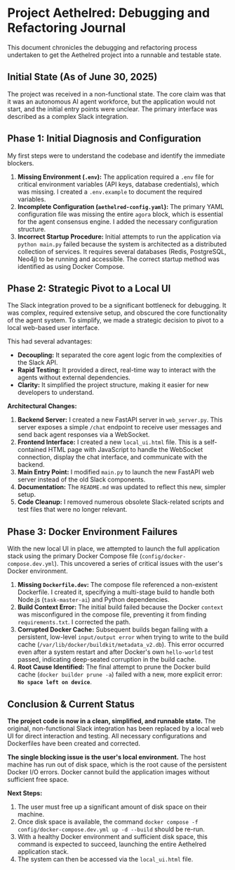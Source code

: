 # Project Aethelred: Debugging and Refactoring Journal

This document chronicles the debugging and refactoring process undertaken to get the Aethelred project into a runnable and testable state.

## Initial State (As of June 30, 2025)

The project was received in a non-functional state. The core claim was that it was an autonomous AI agent workforce, but the application would not start, and the initial entry points were unclear. The primary interface was described as a complex Slack integration.

## Phase 1: Initial Diagnosis and Configuration

My first steps were to understand the codebase and identify the immediate blockers.

1.  **Missing Environment (`.env`):** The application required a `.env` file for critical environment variables (API keys, database credentials), which was missing. I created a `.env.example` to document the required variables.
2.  **Incomplete Configuration (`aethelred-config.yaml`):** The primary YAML configuration file was missing the entire `agora` block, which is essential for the agent consensus engine. I added the necessary configuration structure.
3.  **Incorrect Startup Procedure:** Initial attempts to run the application via `python main.py` failed because the system is architected as a distributed collection of services. It requires several databases (Redis, PostgreSQL, Neo4j) to be running and accessible. The correct startup method was identified as using Docker Compose.

## Phase 2: Strategic Pivot to a Local UI

The Slack integration proved to be a significant bottleneck for debugging. It was complex, required extensive setup, and obscured the core functionality of the agent system. To simplify, we made a strategic decision to pivot to a local web-based user interface.

This had several advantages:
*   **Decoupling:** It separated the core agent logic from the complexities of the Slack API.
*   **Rapid Testing:** It provided a direct, real-time way to interact with the agents without external dependencies.
*   **Clarity:** It simplified the project structure, making it easier for new developers to understand.

**Architectural Changes:**

1.  **Backend Server:** I created a new FastAPI server in `web_server.py`. This server exposes a simple `/chat` endpoint to receive user messages and send back agent responses via a WebSocket.
2.  **Frontend Interface:** I created a new `local_ui.html` file. This is a self-contained HTML page with JavaScript to handle the WebSocket connection, display the chat interface, and communicate with the backend.
3.  **Main Entry Point:** I modified `main.py` to launch the new FastAPI web server instead of the old Slack components.
4.  **Documentation:** The `README.md` was updated to reflect this new, simpler setup.
5.  **Code Cleanup:** I removed numerous obsolete Slack-related scripts and test files that were no longer relevant.

## Phase 3: Docker Environment Failures

With the new local UI in place, we attempted to launch the full application stack using the primary Docker Compose file (`config/docker-compose.dev.yml`). This uncovered a series of critical issues with the user's Docker environment.

1.  **Missing `Dockerfile.dev`:** The compose file referenced a non-existent Dockerfile. I created it, specifying a multi-stage build to handle both Node.js (`task-master-ai`) and Python dependencies.
2.  **Build Context Error:** The initial build failed because the Docker `context` was misconfigured in the compose file, preventing it from finding `requirements.txt`. I corrected the path.
3.  **Corrupted Docker Cache:** Subsequent builds began failing with a persistent, low-level `input/output error` when trying to write to the build cache (`/var/lib/docker/buildkit/metadata_v2.db`). This error occurred even after a system restart and after Docker's own `hello-world` test passed, indicating deep-seated corruption in the build cache.
4.  **Root Cause Identified:** The final attempt to prune the Docker build cache (`docker builder prune -a`) failed with a new, more explicit error: **`No space left on device`**.

## Conclusion & Current Status

**The project code is now in a clean, simplified, and runnable state.** The original, non-functional Slack integration has been replaced by a local web UI for direct interaction and testing. All necessary configurations and Dockerfiles have been created and corrected.

**The single blocking issue is the user's local environment.** The host machine has run out of disk space, which is the root cause of the persistent Docker I/O errors. Docker cannot build the application images without sufficient free space.

**Next Steps:**
1.  The user must free up a significant amount of disk space on their machine.
2.  Once disk space is available, the command `docker compose -f config/docker-compose.dev.yml up -d --build` should be re-run.
3.  With a healthy Docker environment and sufficient disk space, this command is expected to succeed, launching the entire Aethelred application stack.
4.  The system can then be accessed via the `local_ui.html` file.

